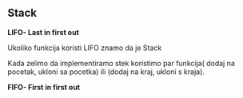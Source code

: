 ## Stack

**LIFO- Last in first out**

Ukoliko funkcija koristi LIFO znamo da je Stack

Kada zelimo da implementiramo stek koristimo par funkcija( dodaj na pocetak, ukloni sa pocetka) ili (dodaj na kraj, ukloni s kraja). 

**FIFO- First in first out**

